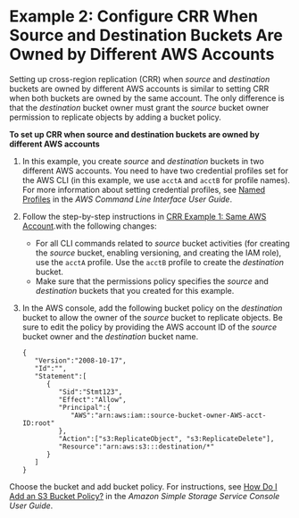 # Example 2: Configure CRR When Source and Destination Buckets Are Owned by Different AWS Accounts<a name="crr-walkthrough-2"></a>

Setting up cross\-region replication \(CRR\) when *source* and *destination* buckets are owned by different AWS accounts is similar to setting CRR when both buckets are owned by the same account\. The only difference is that the *destination* bucket owner must grant the *source* bucket owner permission to replicate objects by adding a bucket policy\. 

**To set up CRR when source and destination buckets are owned by different AWS accounts**

1. In this example, you create *source* and *destination* buckets in two different AWS accounts\. You need to have two credential profiles set for the AWS CLI \(in this example, we use `acctA` and `acctB` for profile names\)\. For more information about setting credential profiles, see [Named Profiles](https://docs.aws.amazon.com/cli/latest/userguide/cli-multiple-profiles.html) in the *AWS Command Line Interface User Guide*\. 

1. Follow the step\-by\-step instructions in [CRR Example 1: Same AWS Account](crr-walkthrough1.md)\.with the following changes:
   + For all CLI commands related to *source* bucket activities \(for creating the *source* bucket, enabling versioning, and creating the IAM role\), use the `acctA` profile\. Use the `acctB` profile to create the *destination* bucket\. 
   + Make sure that the permissions policy specifies the *source* and *destination* buckets that you created for this example\.

1. In the AWS console, add the following bucket policy on the *destination* bucket to allow the owner of the *source* bucket to replicate objects\. Be sure to edit the policy by providing the AWS account ID of the *source* bucket owner and the *destination* bucket name\.

   ```
   {
      "Version":"2008-10-17",
      "Id":"",
      "Statement":[
         {
            "Sid":"Stmt123",
            "Effect":"Allow",
            "Principal":{
               "AWS":"arn:aws:iam::source-bucket-owner-AWS-acct-ID:root"
            },
            "Action":["s3:ReplicateObject", "s3:ReplicateDelete"],
            "Resource":"arn:aws:s3:::destination/*"
         }
      ]
   }
   ```

Choose the bucket and add bucket policy\. For instructions, see [How Do I Add an S3 Bucket Policy?](https://docs.aws.amazon.com/AmazonS3/latest/user-guide/add-bucket-policy.html) in the *Amazon Simple Storage Service Console User Guide*\.
